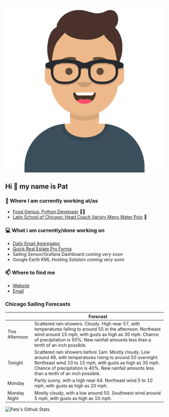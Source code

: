 [![Social banner for p-j-falconer](https://raw.githubusercontent.com/P-J-FALCONER/P-J-FALCONER/master/assets/avataaars.svg)](https://patfalconer.com/)
## Hi :wave: my name is Pat

### 💼 Where I am currently working at/as
- [Food Genius: Python Developer](https://getfoodgenius.com/) 🍔🐍
- [Latin School of Chicago: Head Coach Varisty Mens Water Polo](https://www.latinschool.org/) 🤽


### 💻 What i am currently/done working on
 - [Daily Email Aggregator](https://github.com/P-J-FALCONER/dott_daily_mail)
 - [Quick Real Estate Pro Forma](https://github.com/P-J-FALCONER/henry)
 - Sailing Sensor/Grafana Dashboard *coming very soon*
 - Google Earth KML Hosting Solution *coming very soon*

### 📫 Where to find me
 - [Website](https://patfalconer.com/)
 - [Email](mailto:patrick.j.falconer@gmail.com)


### Chicago Sailing Forecasts
|   | Forecast  |
|---|---|
| This Afternoon | Scattered rain showers. Cloudy. High near 57, with temperatures falling to around 55 in the afternoon. Northeast wind around 15 mph, with gusts as high as 30 mph. Chance of precipitation is 50%. New rainfall amounts less than a tenth of an inch possible. |
| Tonight | Scattered rain showers before 1am. Mostly cloudy. Low around 48, with temperatures rising to around 50 overnight. Northeast wind 10 to 15 mph, with gusts as high as 30 mph. Chance of precipitation is 40%. New rainfall amounts less than a tenth of an inch possible. |
| Monday | Partly sunny, with a high near 64. Northeast wind 5 to 10 mph, with gusts as high as 20 mph. |
| Monday Night | Mostly cloudy, with a low around 50. Southwest wind around 5 mph, with gusts as high as 10 mph. |

![Pats's Github Stats](https://github-readme-stats.vercel.app/api?username=p-j-falconer&show_icons=true&theme=radical)

